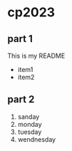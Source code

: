 # cp2023

## part 1

This is my README
- item1
- item2

## part 2
 1. sanday
 1. monday
 2. tuesday
 3. wendnesday

